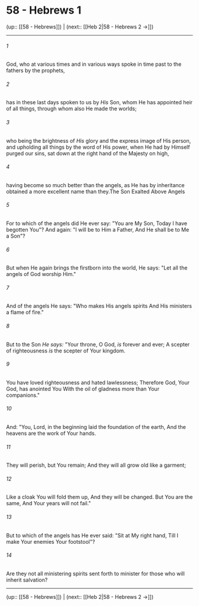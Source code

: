 # 58 - Hebrews 1

(up:: [[58 - Hebrews]]) | (next:: [[Heb 2|58 - Hebrews 2 →]])

***


###### 1 
God, who at various times and in various ways spoke in time past to the fathers by the prophets, 

###### 2 
has in these last days spoken to us by _His_ Son, whom He has appointed heir of all things, through whom also He made the worlds; 

###### 3 
who being the brightness of _His_ glory and the express image of His person, and upholding all things by the word of His power, when He had by Himself purged our sins, sat down at the right hand of the Majesty on high, 

###### 4 
having become so much better than the angels, as He has by inheritance obtained a more excellent name than they.The Son Exalted Above Angels 

###### 5 
For to which of the angels did He ever say: "You are My Son, Today I have begotten You"? And again: "I will be to Him a Father, And He shall be to Me a Son"? 

###### 6 
But when He again brings the firstborn into the world, He says: "Let all the angels of God worship Him." 

###### 7 
And of the angels He says: "Who makes His angels spirits And His ministers a flame of fire." 

###### 8 
But to the Son _He says:_ "Your throne, O God, _is_ forever and ever; A scepter of righteousness _is_ the scepter of Your kingdom. 

###### 9 
You have loved righteousness and hated lawlessness; Therefore God, Your God, has anointed You With the oil of gladness more than Your companions." 

###### 10 
And: "You, Lord, in the beginning laid the foundation of the earth, And the heavens are the work of Your hands. 

###### 11 
They will perish, but You remain; And they will all grow old like a garment; 

###### 12 
Like a cloak You will fold them up, And they will be changed. But You are the same, And Your years will not fail." 

###### 13 
But to which of the angels has He ever said: "Sit at My right hand, Till I make Your enemies Your footstool"? 

###### 14 
Are they not all ministering spirits sent forth to minister for those who will inherit salvation?

***

(up:: [[58 - Hebrews]]) | (next:: [[Heb 2|58 - Hebrews 2 →]])
